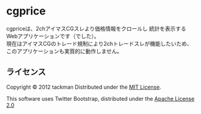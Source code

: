 cgprice
======================
cgpriceは、2chアイマスCGスレより価格情報をクロールし
統計を表示するWebアプリケーションです（でした）。  
現在はアイマスCGのトレード規制により2chトレードスレが機能したいため、このアプリケーションも実質的に動作しません。
 
 
ライセンス
----------
Copyright &copy; 2012 tackman
Distributed under the [MIT License][mit].
 
[MIT]: http://www.opensource.org/licenses/mit-license.php

This software uses Twitter Bootstrap, distributed under the [Apache License 2.0][apache]

[apache]: http://www.apache.org/licenses/LICENSE-2.0
